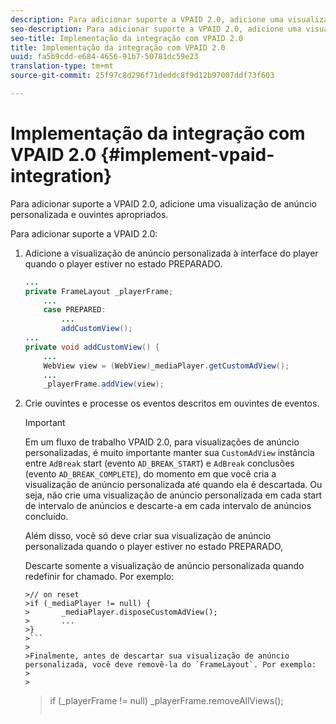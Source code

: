 ```yaml
---
description: Para adicionar suporte a VPAID 2.0, adicione uma visualização de anúncio personalizada e ouvintes apropriados.
seo-description: Para adicionar suporte a VPAID 2.0, adicione uma visualização de anúncio personalizada e ouvintes apropriados.
seo-title: Implementação da integração com VPAID 2.0
title: Implementação da integração com VPAID 2.0
uuid: fa5b9cdd-e684-4656-91b7-50781dc59e23
translation-type: tm+mt
source-git-commit: 25f97c8d296f71deddc8f9d12b97007ddf73f603

---
```



# Implementação da integração com VPAID 2.0 {#implement-vpaid-integration}

Para adicionar suporte a VPAID 2.0, adicione uma visualização de anúncio personalizada e ouvintes apropriados.

Para adicionar suporte a VPAID 2.0:

1. Adicione a visualização de anúncio personalizada à interface do player quando o player estiver no estado PREPARADO.

   ```java
   ... 
   private FrameLayout _playerFrame; 
       ... 
       case PREPARED: 
           ... 
           addCustomView(); 
   ... 
   private void addCustomView() { 
       ... 
       WebView view = (WebView)_mediaPlayer.getCustomAdView(); 
       ... 
       _playerFrame.addView(view);
   ```

1. Crie ouvintes e processe os eventos descritos em ouvintes de eventos.

   >[!IMPORTANT]
   >
   >Em um fluxo de trabalho VPAID 2.0, para visualizações de anúncio personalizadas, é muito importante manter sua `CustomAdView` instância entre `AdBreak` start (evento `AD_BREAK_START`) e `AdBreak` conclusões (evento `AD_BREAK_COMPLETE`), do momento em que você cria a visualização de anúncio personalizada até quando ela é descartada. Ou seja, não crie uma visualização de anúncio personalizada em cada start de intervalo de anúncios e descarte-a em cada intervalo de anúncios concluído.
   >
   >
   >Além disso, você só deve criar sua visualização de anúncio personalizada quando o player estiver no estado PREPARADO,
   >
   >
   >Descarte somente a visualização de anúncio personalizada quando redefinir for chamado. Por exemplo:
   >
   >
   ```
   >// on reset 
   >if (_mediaPlayer != null) { 
   >       _mediaPlayer.disposeCustomAdView(); 
   >       ... 
   >} 
   >```
   >
   >Finalmente, antes de descartar sua visualização de anúncio personalizada, você deve removê-la do `FrameLayout`. Por exemplo:
   >
   >
   ```
   >if (_playerFrame != null) 
   >       _playerFrame.removeAllViews(); 
   >```
